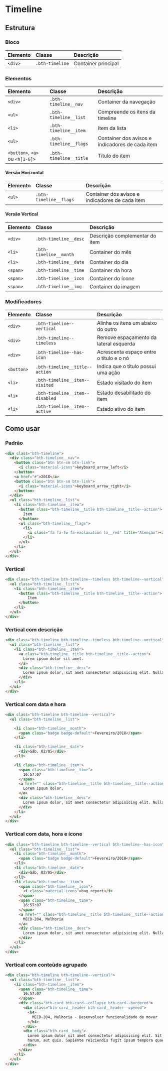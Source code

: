 # Timeline

## Estrutura

### Bloco

| Elemento | Classe          | Descrição           |
| :------- | :-------------- | :------------------ |
| `<div>`  | `.bth-timeline` | Container principal |

### Elementos

| Elemento                        | Classe                 | Descrição                                       |
| :------------------------------ | :--------------------- | :---------------------------------------------- |
| `<div>`                         | `.bth-timeline__nav`   | Container da navegação                          |
| `<ul>`                          | `.bth-timeline__list`  | Compreende os itens da timeline                 |
| `<li>`                          | `.bth-timeline__item`  | Item da lista                                   |
| `<ul>`                          | `.bth-timeline__flags` | Container dos avisos e indicadores de cada item |
| `<button>`, `<a>` ou `<h[1-6]>` | `.bth-timeline__title` | Título do item                                  |

#### Versão Horizontal

| Elemento | Classe                 | Descrição                                       |
| :------- | :--------------------- | :---------------------------------------------- |
| `<ul>`   | `.bth-timeline__flags` | Container dos avisos e indicadores de cada item |

#### Versão Vertical

| Elemento | Classe                 | Descrição                      |
| :------- | :--------------------- | :----------------------------- |
| `<div>`  | `.bth-timeline__desc`  | Descrição complementar do item |
| `<li>`   | `.bth-timeline__month` | Container do mês               |
| `<li>`   | `.bth-timeline__date`  | Container do dia               |
| `<span>` | `.bth-timeline__time`  | Container da hora              |
| `<span>` | `.bth-timeline__icon`  | Container do ícone             |
| `<span>` | `.bth-timeline__img`   | Container da imagem            |

### Modificadores

| Elemento   | Classe                          | Descrição                               |
| :--------- | :------------------------------ | :-------------------------------------- |
| `<div>`    | `.bth-timeline--vertical`       | Alinha os itens um abaixo do outro      |
| `<div>`    | `.bth-timeline--timeless`       | Remove espaçamento da lateral esquerda  |
| `<div>`    | `.bth-timeline--has-icon`       | Acrescenta espaço entre o título e o nó |
| `<button>` | `.bth-timeline__title--action`  | Indica que o título possui uma ação     |
| `<li>`     | `.bth-timeline__item--visited`  | Estado visitado do item                 |
| `<li>`     | `.bth-timeline__item--disabled` | Estado desabilitado do item             |
| `<li>`     | `.bth-timeline__item--active`   | Estado ativo do item                    |

## Como usar

### Padrão

```html
<div class="bth-timeline">
  <div class="bth-timeline__nav">
    <button class="btn btn-sm btn-link">
      <i class="material-icons">keyboard_arrow_left</i>
    </button>
    <a href="#">2018</a>
    <button class="btn btn-sm btn-link">
      <i class="material-icons">keyboard_arrow_right</i>
    </button>
  </div>
  <ul class="bth-timeline__list">
    <li class="bth-timeline__item">
      <button class="bth-timeline__title bth-timeline__title--action">
        Item
      </button>
      <ul class="bth-timeline__flags">
        <li>
          <i class="fa fa-fw fa-exclamation tx__red" title="Atenção"></i>
        </li>
      </ul>
    </li>
  </ul>
</div>
```

### Vertical

```html
<div class="bth-timeline bth-timeline--timeless bth-timeline--vertical">
  <ul class="bth-timeline__list">
    <li class="bth-timeline__item">
      <button class="bth-timeline__title bth-timeline__title--action">
          Item
      </button>
    </li>
  </ul>
</div>
```

### Vertical com descrição

```html
<div class="bth-timeline bth-timeline--timeless bth-timeline--vertical">
  <ul class="bth-timeline__list">
    <li class="bth-timeline__item">
      <a class="bth-timeline__title bth-timeline__title--action">
        Lorem ipsum dolor sit amet.
      </a>
      <div class="bth-timeline__desc">
        Lorem ipsum dolor, sit amet consectetur adipisicing elit. Nulla, dolore eligendi eum consectetur consequuntur saepe.
      </div>
    </li>
  </ul>
</div>
```

### Vertical com data e hora

```html
<div class="bth-timeline bth-timeline--vertical">
  <ul class="bth-timeline__list">

    <li class="bth-timeline__month">
      <span class="badge badge-default">Fevereiro/2018</span>
    </li>

    <li class="bth-timeline__date">
      <div>Sáb, 02/05</div>
    </li>

    <li class="bth-timeline__item">
      <span class="bth-timeline__time">
        16:57:07
      </span>
      <a href="" class="bth-timeline__title bth-timeline__title--action">
        Lorem ipsum dolor,
      </a>
      <div class="bth-timeline__desc">
        Lorem ipsum dolor, sit amet consectetur adipisicing elit. Nulla, dolore eligendi eum consectetur consequuntur saepe.
      </div>
    </li>
  </ul>
</div>
```


### Vertical com data, hora e ícone

```html
<div class="bth-timeline bth-timeline--vertical bth-timeline--has-icon">
  <ul class="bth-timeline__list">
    <li class="bth-timeline__month">
      <span class="badge badge-default">Fevereiro/2018</span>
    </li>
    <li class="bth-timeline__date">
      <div>Sáb, 02/05</div>
    </li>
    <li class="bth-timeline__item">
      <span class="bth-timeline__icon">
        <i class="material-icons">bug_report</i>
      </span>
      <span class="bth-timeline__time">
        16:57:07
      </span>
      <a href="" class="bth-timeline__title bth-timeline__title--action">
        MECD-204, Melhoria
      </a>
      <div class="bth-timeline__desc">
        Lorem ipsum dolor, sit amet consectetur adipisicing elit. Nulla, dolore eligendi eum consectetur consequuntur saepe.
      </div>
    </li>
  </ul>
</div>
```

### Vertical com conteúdo agrupado

```html
<div class="bth-timeline bth-timeline--vertical">
  <ul class="bth-timeline__list">
    <li class="bth-timeline__item">
      <span class="bth-timeline__time">
        16:57:07
      </span>
      <div class="bth-card bth-card--collapse bth-card--bordered">
        <div class="bth-card__header bth-card__header--opened">
          <h4>
            MECD-204, Melhoria - Desenvolver funcionalidade de mover
          </h4>
        </div>
        <div class="bth-card__body">
          Lorem ipsum dolor sit amet consectetur adipisicing elit. Sit voluptates quisquam iusto mollitia vel eum, illum nobis repellendus
          harum, aut quis. Sapiente reiciendis fugit ipsum tempora quae dolorem omnis quod.
        </div>
      </div>
    </li>
  </ul>
</div>
```
